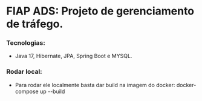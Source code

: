 # FIAP ADS: Projeto de gerenciamento de tráfego.

### Tecnologias:

* Java 17, Hibernate, JPA, Spring Boot e MYSQL.

### Rodar local:

- Para rodar ele localmente basta dar build na imagem do docker: docker-compose up --build



